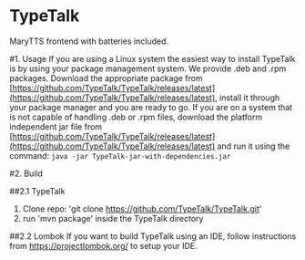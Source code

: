 # TypeTalk
MaryTTS frontend with batteries included.

#1. Usage
If you are using a Linux system the easiest way to install TypeTalk is by using your package management system. We provide .deb and .rpm packages. Download the appropriate package from [https://github.com/TypeTalk/TypeTalk/releases/latest](https://github.com/TypeTalk/TypeTalk/releases/latest), install it through your package manager and you are ready to go. If you are on a system that is not capable of handling .deb or .rpm files, download the platform independent jar file from [https://github.com/TypeTalk/TypeTalk/releases/latest](https://github.com/TypeTalk/TypeTalk/releases/latest) and run it using the command: `java -jar TypeTalk-jar-with-dependencies.jar`

#2. Build

##2.1 TypeTalk
1. Clone repo: 'git clone https://github.com/TypeTalk/TypeTalk.git'
2. run 'mvn package' inside the TypeTalk directory

##2.2 Lombok
If you want to build TypeTalk using an IDE, follow instructions from https://projectlombok.org/ to setup your IDE.




